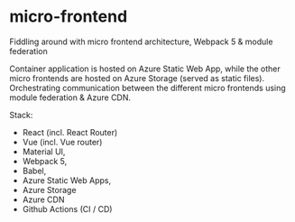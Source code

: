 # micro-frontend
Fiddling around with micro frontend architecture, Webpack 5 &amp; module federation

Container application is hosted on Azure Static Web App, while the other micro frontends are hosted on Azure Storage (served as static files). 
Orchestrating communication between the different micro frontends using module federation & Azure CDN.

Stack:
- React (incl. React Router) </br>
- Vue (incl. Vue router)
- Material UI,
- Webpack 5,
- Babel,
- Azure Static Web Apps,
- Azure Storage 
- Azure CDN
- Github Actions (CI / CD) 
